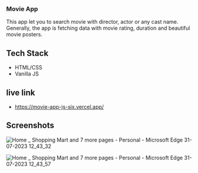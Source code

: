 ### Movie App
This app let you to search movie with director, actor or any cast name.
Generally, the  app is fetching data with movie rating, duration and beautiful movie posters.

## Tech Stack
 - HTML/CSS
 - Vanilla JS

 ## live link
 - https://movie-app-js-six.vercel.app/

 ## Screenshots
![Home _ Shopping Mart and 7 more pages - Personal - Microsoft​ Edge 31-07-2023 12_43_32](https://github.com/Abhirawat623/Movie_App_JS/assets/131130116/4e672094-bd65-4d93-ac13-543e03869abe)



![Home _ Shopping Mart and 7 more pages - Personal - Microsoft​ Edge 31-07-2023 12_43_57](https://github.com/Abhirawat623/Movie_App_JS/assets/131130116/c54be180-960b-474d-9636-9ca2f0deaf7e)




